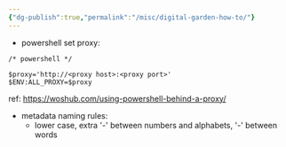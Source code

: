 ```yaml
---
{"dg-publish":true,"permalink":"/misc/digital-garden-how-to/"}
---
```


+ powershell set proxy:
```
/* powershell */

$proxy='http://<proxy host>:<proxy port>'
$ENV:ALL_PROXY=$proxy
```

ref: https://woshub.com/using-powershell-behind-a-proxy/


+ metadata naming rules:
	+ lower case, extra '-' between numbers and alphabets, '-' between words


